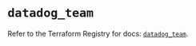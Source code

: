 # `datadog_team`

Refer to the Terraform Registry for docs: [`datadog_team`](https://registry.terraform.io/providers/datadog/datadog/3.59.1/docs/resources/team).
